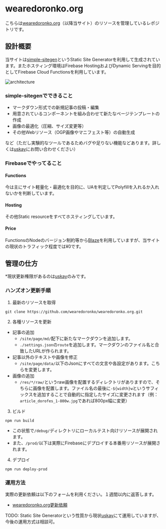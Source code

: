 # wearedoronko.org

こちらは[wearedoronko.org](https://wearedoronko.org)（以降当サイト）のリソースを管理しているレポジトリです。

## 設計概要
当サイトは[simple-sitegen](https://github.com/uskay/simple-sitegen)というStatic Site Generatorを利用して生成されています。またホスティング環境はFirebase HostingおよびDynamic Servingを目的としてFirebase Cloud Functionsを利用しています。

![architecture](https://cdn.glitch.com/98449704-33d8-49b2-88f2-aa6d2aeba5d3%2FScreen%20Shot%202021-04-02%20at%2010.40.06.png?v=1617327640616)

### simple-sitegenでできること

- マークダウン形式での新規記事の投稿・編集
- 用意されているコンポーネントを組み合わせて新たなページテンプレートの作成
- 画像の最適化（圧縮、サイズ変更等）
- その他Webリソース（OGP画像やマニフェスト等）の自動生成

など（ただし実験的なツールであるためバグや足りない機能などあります。詳しくは[uskay](https://github.com/uskay)にお問い合わせください）

### Firebaseでやってること

#### Functions
今は主にサイト軽量化・最適化を目的に、UAを判定してPolyfillを入れるか入れないかを判断しています。

#### Hosting
その他Static resourceをすべてホスティングしています。

#### Price
FunctionsのNodeのバージョン制約等から[Blaze](https://firebase.google.com/pricing)を利用していますが、当サイトの現状のトラフィック程度では¥0です。

## 管理の仕方
*現状更新権限があるのは[uskay](https://github.com/uskay)のみです。

### ハンズオン更新手順

1. 最新のリソースを取得
```
git clone https://github.com/wearedoronko/wearedoronko.org.git
```

2. 各種リソースを更新
- 記事の追加
  - `/site/page/md/`配下に新たなマークダウンを追加します。
  - `./settings.json`の`route`を追加します。マークダウンのファイル名と合致したURLが作られます。
- 記事以外のテキストや画像を修正
  - `/site/page/data/`以下のJsonにすべての文言や各設定があります。こちらを変更します。
- 画像の追加
  - `/res/*/raw/`というraw画像を配置するディレクトリがありますので、そちらに画像を配置します。ファイル名の最後に`-${width}w`というサフィックスを追加することで自動的に指定したサイズに変更されます（例：`article_dorofes_1-800w.jpg`であれば800px幅に変更）

3. ビルド
```
npm run build
```
- この状態で`/debug/`ディレクトリにローカルテスト向けリソースが展開されます。
- また、`/prod/`以下は実際にFirebaseにデプロイする本番用リソースが展開されます。

4. デプロイ
```
npm run deploy-prod
```

### 運用方法

実際の更新依頼は以下のフォームを利用ください。１週間以内に返答します。

- [wearedoronko.org更新依頼](https://forms.gle/RAxThh9UW1Shj5AJ7)

TODO: Static Site Generatorという性質から現状[uskay](https://github.com/uskay)にて運用していますが、今後の運用方式は相談可。
